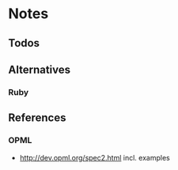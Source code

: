 # Notes

## Todos


## Alternatives

### Ruby



## References

### OPML

- <http://dev.opml.org/spec2.html> incl. examples


